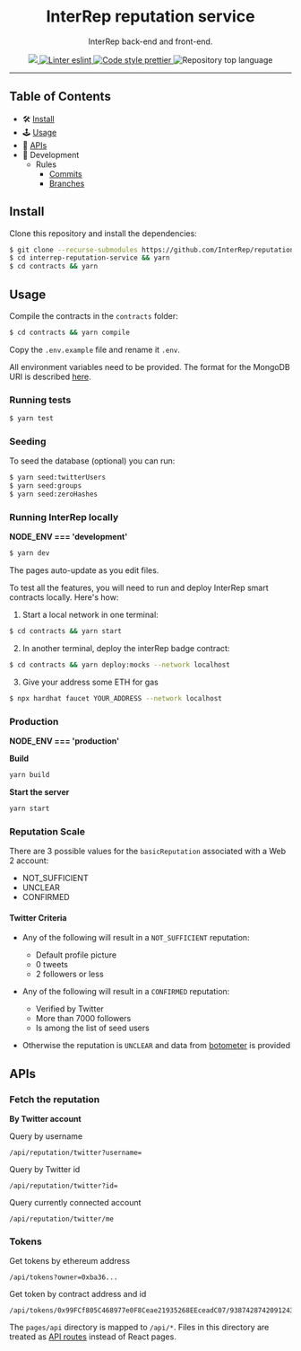 <p align="center">
    <h1 align="center">
        InterRep reputation service
    </h1>
    <p align="center">InterRep back-end and front-end.</p>
</p>

<p align="center">
    <a href="https://github.com/InterRep" target="_blank">
        <img src="https://img.shields.io/badge/project-InterRep-blue.svg?style=flat-square">
    </a>
    <a href="https://eslint.org/" target="_blank">
        <img alt="Linter eslint" src="https://img.shields.io/badge/linter-eslint-8080f2?style=flat-square&logo=eslint">
    </a>
    <a href="https://prettier.io/" target="_blank">
        <img alt="Code style prettier" src="https://img.shields.io/badge/code%20style-prettier-f8bc45?style=flat-square&logo=prettier">
    </a>
    <img alt="Repository top language" src="https://img.shields.io/github/languages/top/InterRep/reputation-service?style=flat-square">
</p>

---

## Table of Contents

-   🛠 [Install](#install)
-   🕹 [Usage](#usage)
-   🔌 [APIs](#apis)
-   🔬 Development
    -   Rules
        -   [Commits](https://github.com/cedoor/cedoor/tree/main/git#commits-rules)
        -   [Branches](https://github.com/cedoor/cedoor/tree/main/git#branch-rules)

## Install

Clone this repository and install the dependencies:

```bash
$ git clone --recurse-submodules https://github.com/InterRep/reputation-service.git interrep-reputation-service
$ cd interrep-reputation-service && yarn
$ cd contracts && yarn
```

## Usage

Compile the contracts in the `contracts` folder:

```bash
$ cd contracts && yarn compile
```

Copy the `.env.example` file and rename it `.env`.

All environment variables need to be provided. The format for the MongoDB URI is described [here](https://docs.mongodb.com/manual/reference/connection-string/).

### Running tests

```bash
$ yarn test
```

### Seeding

To seed the database (optional) you can run:

```bash
$ yarn seed:twitterUsers
$ yarn seed:groups
$ yarn seed:zeroHashes
```

### Running InterRep locally

**NODE_ENV === 'development'**

```bash
$ yarn dev
```

The pages auto-update as you edit files.

To test all the features, you will need to run and deploy InterRep smart contracts locally. Here's how:

1. Start a local network in one terminal:

```bash
$ cd contracts && yarn start
```

2. In another terminal, deploy the interRep badge contract:

```bash
$ cd contracts && yarn deploy:mocks --network localhost
```

3. Give your address some ETH for gas

```bash
$ npx hardhat faucet YOUR_ADDRESS --network localhost
```

### Production

**NODE_ENV === 'production'**

**Build**

```bash
yarn build
```

**Start the server**

```bash
yarn start
```

### Reputation Scale

There are 3 possible values for the `basicReputation` associated with a Web 2 account:

- NOT_SUFFICIENT
- UNCLEAR
- CONFIRMED

#### Twitter Criteria

- Any of the following will result in a `NOT_SUFFICIENT` reputation:
  - Default profile picture
  - 0 tweets
  - 2 followers or less
- Any of the following will result in a `CONFIRMED` reputation:

  - Verified by Twitter
  - More than 7000 followers
  - Is among the list of seed users

- Otherwise the reputation is `UNCLEAR` and data from [botometer](https://botometer.osome.iu.edu/) is provided

## APIs

### Fetch the reputation

**By Twitter account**

Query by username

```
/api/reputation/twitter?username=
```

Query by Twitter id

```
/api/reputation/twitter?id=
```

Query currently connected account

```
/api/reputation/twitter/me
```

### Tokens

Get tokens by ethereum address

```
/api/tokens?owner=0xba36...
```

Get token by contract address and id

```
/api/tokens/0x99FCf805C468977e0F8Ceae21935268EEceadC07/93874287420912438946...
```

The `pages/api` directory is mapped to `/api/*`. Files in this directory are treated as [API routes](https://nextjs.org/docs/api-routes/introduction) instead of React pages.
